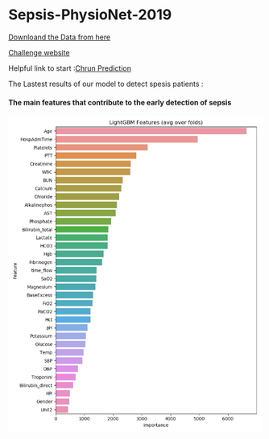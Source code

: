 # Sepsis-PhysioNet-2019

[Downloand the Data from here](https://physionet.org/pnw/challenge-2019-request-access)

[Challenge website](https://www.physionet.org/challenge/2019/)

Helpful link to start :[Chrun Prediction](https://ragulpr.github.io/2016/12/22/WTTE-RNN-Hackless-churn-modeling/)

The Lastest results of our model to detect spesis patients :

#### The main features that contribute to the early detection of sepsis 

![alt text](https://github.com/SoufianeDataFan/Sepsis-PhysioNet-2019/blob/master/scripts/evaluation/lgbm_importances.png)
